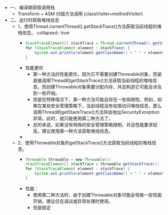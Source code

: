 - 一、编译期获取调用栈
	- Transform + ASM 扫描方法调用 (classVisiter+methodVisiter)
- 二、运行时获取堆栈信息
	- 1、使用Thread.currentThread().getStackTrace()方法获取当前线程的堆栈信息。
	  collapsed:: true
		- ```java
		  StackTraceElement[] stackTrace = Thread.currentThread().getStackTrace();
		  for (StackTraceElement element : stackTrace) {
		      System.out.println(element.getClassName() + " " + element.getMethodName() + " " + element.getLineNumber());
		  }
		  
		  ```
		- 性能更优
			- 第一种方法的性能更优，因为它不需要创建Throwable对象，而是直接调用Thread的getStackTrace()方法获取当前线程的堆栈信息。而创建Throwable对象需要分配内存，并且构造它可能会涉及到一些开销。
			- 但是在特殊情况下，第一种方法可能会存在一些局限性。例如，如果在某些安全管理策略下，当前线程没有权限访问堆栈信息，那么调用Thread的getStackTrace()方法将会抛出SecurityException异常。此时，就只能使用第二种方法了。
			- 总的来说，如果没有特殊的安全管理策略限制，并且性能要求较高，建议使用第一种方法获取堆栈信息。
		-
	- 2、使用Throwable对象的getStackTrace()方法获取当前线程的堆栈信息。
		- ```java
		  Throwable throwable = new Throwable();
		  StackTraceElement[] stackTrace = throwable.getStackTrace();
		  for (StackTraceElement element : stackTrace) {
		      System.out.println(element.getClassName() + " " + element.getMethodName() + " " + element.getLineNumber());
		  }
		  
		  ```
		- 性能：
			- 使用第二种方法时，由于创建Throwable对象可能会导致一些性能开销，建议仅在调试或异常处理时使用。
			- 但是稳定
